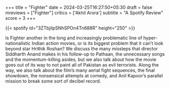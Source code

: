 +++
title = "Fighter"
date = 2024-03-25T16:27:50+05:30
draft = false
mreviews = ["Fighter"]
critics = ['Akhil Arora']
subtitle = "A Spotify Review"
score = 3
+++

{{< spotify id="3ZTbjiIpSNhSPOn4Tn688R" height="250" >}}

Is Fighter another in the long and increasingly problematic line of hyper-nationalistic Indian action movies, or is its biggest problem that it can’t look beyond star Hrithik Roshan? We discuss the many missteps that director Siddharth Anand makes in his follow-up to Pathaan, the unnecessary songs and the momentum-killing asides, but we also talk about how the movie goes out of its way to not paint all of Pakistan as evil terrorists. Along the way, we also talk about the film’s many aerial fight sequences, the final showdown, the nonsensical attempts at comedy, and Anil Kapoor’s parallel mission to break some sort of decibel record.
